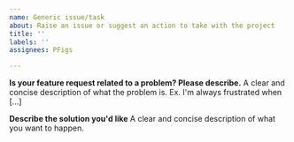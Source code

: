 ```yaml
---
name: Generic issue/task
about: Raise an issue or suggest an action to take with the project
title: ''
labels: ''
assignees: PFigs

---
```


**Is your feature request related to a problem? Please describe.**
A clear and concise description of what the problem is. Ex. I'm always frustrated when [...]

**Describe the solution you'd like**
A clear and concise description of what you want to happen.
